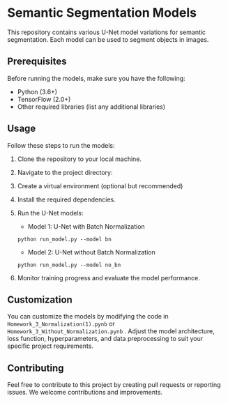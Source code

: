 # Semantic Segmentation Models

This repository contains various U-Net model variations for semantic segmentation. Each model can be used to segment objects in images.

## Prerequisites

Before running the models, make sure you have the following:

- Python (3.6+)
- TensorFlow (2.0+)
- Other required libraries (list any additional libraries)

## Usage

Follow these steps to run the models:

1. Clone the repository to your local machine.

2. Navigate to the project directory:

3. Create a virtual environment (optional but recommended)

4. Install the required dependencies.

5. Run the U-Net models:

    - Model 1: U-Net with Batch Normalization
    
    ```
    python run_model.py --model bn
    ```

    - Model 2: U-Net without Batch Normalization

    ```
    python run_model.py --model no_bn
    ```

6. Monitor training progress and evaluate the model performance.

## Customization

You can customize the models by modifying the code in `Homework_3_Normalization(1).pynb` or `Homework_3_Without_Normalization.pynb` . Adjust the model architecture, loss function, hyperparameters, and data preprocessing to suit your specific project requirements.

## Contributing

Feel free to contribute to this project by creating pull requests or reporting issues. We welcome contributions and improvements.








